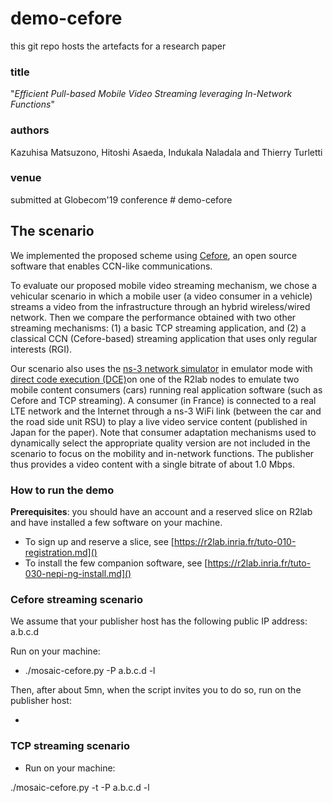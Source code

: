 # demo-cefore

this git repo hosts the artefacts for a research paper

### title

"*Efficient Pull-based Mobile Video Streaming leveraging In-Network Functions*"

### authors

Kazuhisa Matsuzono, Hitoshi Asaeda, Indukala Naladala and Thierry Turletti

### venue

submitted at Globecom'19 conference # demo-cefore



## The scenario
We implemented the proposed scheme using [Cefore](https://cefore.net/), an open source software  that enables CCN-like communications.

To evaluate our proposed mobile video streaming mechanism, we chose a vehicular scenario in which a mobile user (a video consumer in a vehicle) streams a video from the infrastructure through an hybrid wireless/wired network. Then we compare the performance obtained with two other streaming mechanisms: (1) a basic TCP streaming application, and (2) a classical CCN (Cefore-based) streaming application that uses only regular interests (RGI).

Our scenario also uses the [ns-3 network simulator](https://www.nsnam.org/) in emulator mode with [direct code execution (DCE)](https://www.nsnam.org/docs/dce/manual/html/index.html)on one of the R2lab nodes to emulate two mobile content consumers (cars) running real application software (such as Cefore and TCP streaming). A consumer (in France) is connected to a real LTE network and the Internet through a ns-3 WiFi link (between the car and the road side unit RSU) to play a live video service content (published in Japan for the paper).
Note that consumer adaptation mechanisms used to dynamically select the appropriate quality version are not included in the scenario to focus on the mobility and in-network functions. The publisher thus provides a video content with a single bitrate of about 1.0 Mbps.

### How to run the demo

**Prerequisites**: you should have an account and a reserved slice on R2lab and have installed a few software on your machine. 

* To sign up and reserve a slice, see [https://r2lab.inria.fr/tuto-010-registration.md]()   
* To install the few companion software, see [https://r2lab.inria.fr/tuto-030-nepi-ng-install.md]()



### Cefore streaming scenario 

We assume that your publisher host has the following public IP address: a.b.c.d

Run on your machine:

*  ./mosaic-cefore.py -P a.b.c.d -l

Then, after about 5mn, when the script invites you to do so, run on the publisher host:

* 



### TCP streaming scenario

* Run on your machine:

 ./mosaic-cefore.py -t -P a.b.c.d -l
